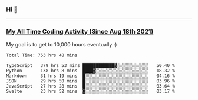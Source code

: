### Hi 🙂

---

### <a href="https://wakatime.com/@Eroxl">My All Time Coding Activity (Since Aug 18th 2021)</a>
My goal is to get to 10,000 hours eventually :)
<!--START_SECTION:waka-->

```text
Total Time: 753 hrs 48 mins

TypeScript   379 hrs 53 mins ████████████▓░░░░░░░░░░░░   50.40 %
Python       138 hrs 8 mins  ████▓░░░░░░░░░░░░░░░░░░░░   18.32 %
Markdown     31 hrs 19 mins  █░░░░░░░░░░░░░░░░░░░░░░░░   04.16 %
JSON         29 hrs 50 mins  █░░░░░░░░░░░░░░░░░░░░░░░░   03.96 %
JavaScript   27 hrs 28 mins  █░░░░░░░░░░░░░░░░░░░░░░░░   03.64 %
Svelte       23 hrs 52 mins  ▓░░░░░░░░░░░░░░░░░░░░░░░░   03.17 %
```

<!--END_SECTION:waka-->
